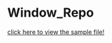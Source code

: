 # Window_Repo
 

[click here to view the sample file!](https://xin-popa.github.io/Window_Repo/index.html)
